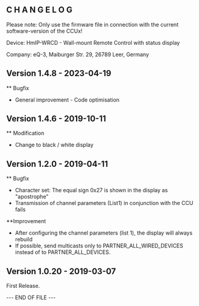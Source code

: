 ﻿C H A N G E L O G
-----------------

Please note: Only use the firmware file in connection with the current software-version of the CCUx!

Device:		HmIP-WRCD - Wall-mount Remote Control with status display

Company:	eQ-3, Maiburger Str. 29, 26789 Leer, Germany


Version 1.4.8 - 2023-04-19
--------------------------------------------------------------
** Bugfix
  * General improvement - Code optimisation 


Version 1.4.6 - 2019-10-11
--------------------------------------------------------------
** Modification
  * Change to black / white display


Version 1.2.0 - 2019-04-11
--------------------------------------------------------------

** Bugfix
  * Character set: The equal sign 0x27 is shown in the display as "apostrophe"
  * Transmission of channel parameters (List1) in conjunction with the CCU fails

**Improvement
  * After configuring the channel parameters (list 1), the display will always rebuild
  * If possible, send multicasts only to PARTNER_ALL_WIRED_DEVICES instead of to PARTNER_ALL_DEVICES.


Version 1.0.20 - 2019-03-07
--------------------------------------------------------------

First Release.


--- END OF FILE ---
